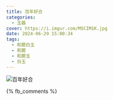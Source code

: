 ```yaml
---
title: 百年好合
categories:
  - 玉器
cover: https://i.imgur.com/MSCIM1K.jpg
date: 2024-06-29 15:00:34
tags:
  - 和闐白玉
  - 和闐
  - 和闐玉
  - 白玉
---
```


![百年好合](https://i.imgur.com/MSCIM1K.jpg)

{% fb_comments %}
